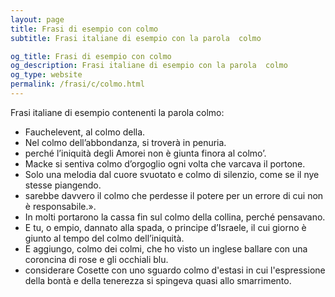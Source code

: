 ```yaml
---
layout: page
title: Frasi di esempio con colmo 
subtitle: Frasi italiane di esempio con la parola  colmo

og_title: Frasi di esempio con colmo 
og_description: Frasi italiane di esempio con la parola  colmo
og_type: website
permalink: /frasi/c/colmo.html
---
```


Frasi italiane di esempio contenenti la parola colmo:


- Fauchelevent, al colmo della.
- Nel colmo dell’abbondanza, si troverà in penuria.
- perché l’iniquità degli Amorei non è giunta finora al colmo’.
- Macke si sentiva colmo d’orgoglio ogni volta che varcava il portone.
- Solo una melodia dal cuore svuotato e colmo di silenzio, come se il nye stesse piangendo.
- sarebbe davvero il colmo che perdesse il potere per un errore di cui non è responsabile.».
- In molti portarono la cassa fin sul colmo della collina, perché pensavano.
- E tu, o empio, dannato alla spada, o principe d’Israele, il cui giorno è giunto al tempo del colmo dell’iniquità.
- E aggiungo, colmo dei colmi, che ho visto un inglese ballare con una coroncina di rose e gli occhiali blu.
- considerare Cosette con uno sguardo colmo d'estasi in cui l'espressione della bontà e della tenerezza si spingeva quasi allo smarrimento.
